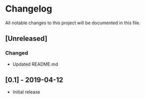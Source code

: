 # Changelog
All notable changes to this project will be documented in this file.

## [Unreleased]

### Changed
- Updated README.md

## [0.1] - 2019-04-12
- Initial release
